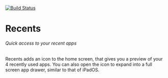 [![Build Status](https://travis-ci.org/joemccann/dillinger.svg?branch=master)](https://travis-ci.org/joemccann/dillinger)
# Recents
###### _Quick access to your recent apps_

Recents adds an icon to the home screen, that gives you a preview of your 4 recently used apps. You can also open the icon to expand into a full screen app drawer, similar to that of iPadOS.
